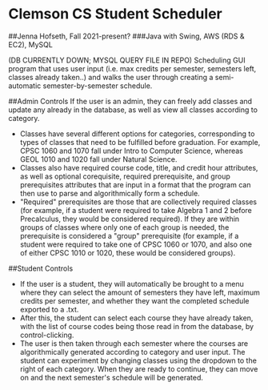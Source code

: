 # Clemson CS Student Scheduler
##Jenna Hofseth, Fall 2021-present?
###Java with Swing, AWS (RDS & EC2), MySQL

(DB CURRENTLY DOWN; MYSQL QUERY FILE IN REPO)
Scheduling GUI program that uses user input (i.e. max credits per semester, semesters left, classes already taken..) and walks the user through creating a semi-automatic semester-by-semester schedule.

##Admin Controls
If the user is an admin, they can freely add classes and update any already in the database, as well as view all classes according to category. 
- Classes have several different options for categories, corresponding to types of classes that need to be fulfilled before graduation. For example, CPSC 1060 and 1070 fall under Intro to Computer Science, whereas GEOL 1010 and 1020 fall under Natural Science.
- Classes also have required course code, title, and credit hour attributes, as well as optional corequisite, required prerequisite, and group prerequisites attributes that are input in a format that the program can then use to parse and algorithmically form a schedule. 
- "Required" prerequisites are those that are collectively required classes (for example, if a student were required to take Algebra 1 and 2 before Precalculus, they would be considered required). If they are within groups of classes where only one of each group is needed, the prerequisite is considered a "group" prerequisite (for example, if a student were required to take one of CPSC 1060 or 1070, and also one of either CPSC 1010 or 1020, these would be considered groups).

##Student Controls
- If the user is a student, they will automatically be brought to a menu where they can select the amount of semesters they have left, maximum credits per semester, and whether they want the completed schedule exported to a .txt. 
- After this, the student can select each course they have already taken, with the list of course codes being those read in from the database, by control-clicking.
- The user is then taken through each semester where the courses are algorithmically generated according to category and user input. The student can experiment by changing classes using the dropdown to the right of each category. When they are ready to continue, they can move on and the next semester's schedule will be generated.
